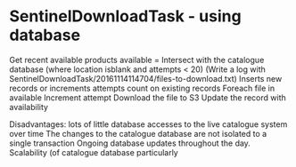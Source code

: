 
SentinelDownloadTask - using database
=====================================

Get recent available products
available = Intersect with the catalogue database (where location isblank and attempts < 20)
(Write a log with SentinelDownloadTask/20161114114704/files-to-download.txt)
Inserts new records or increments attempts count on existing records
Foreach file in available
    Increment attempt
    Download the file to S3
    Update the record with availability


Disadvantages:
lots of little database accesses to the live catalogue system over time
The changes to the catalogue database are not isolated to a single transaction
Ongoing database updates throughout the day.
Scalability (of catalogue database particularly









